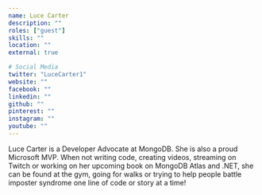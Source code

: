 ```yaml
---
name: Luce Carter
description: ""
roles: ["guest"]
skills: ""
location: ""
external: true

# Social Media
twitter: "LuceCarter1"
website: ""
facebook: ""
linkedin: ""
github: ""
pinterest: ""
instagram: ""
youtube: ""
---
```

<!-- markdownlint-disable MD041-->
Luce Carter is a Developer Advocate at MongoDB. She is also a proud Microsoft MVP. When not writing code, creating videos, streaming on Twitch or working on her upcoming book on MongoDB Atlas and .NET, she can be found at the gym, going for walks or trying to help people battle imposter syndrome one line of code or story at a time!
<!--more-->
